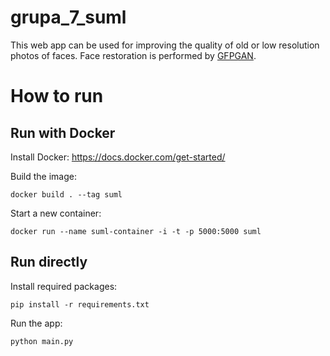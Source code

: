 # grupa_7_suml

This web app can be used for improving the quality of old or
low resolution photos of faces. Face restoration is performed
by [GFPGAN](https://github.com/TencentARC/GFPGAN).

How to run
==========

Run with Docker
---------------

Install Docker: <https://docs.docker.com/get-started/>

Build the image:
```shell script
docker build . --tag suml
```

Start a new container:
```shell script
docker run --name suml-container -i -t -p 5000:5000 suml
```

Run directly
------------

Install required packages:
```shell script
pip install -r requirements.txt
```

Run the app:
```shell script
python main.py
```
